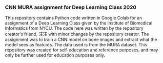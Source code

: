### CNN MURA assignment for Deep Learning Class 2020
This repository contains Python code written in Google Colab for an assignment of a Deep Learning Class given by the Institute of Biomedical Informatics from NYCU.
The code here was written by the repository creator's friend, 汪汪 with minor changes by the repository creator. 
The assignment was to train a CNN model on bone images and extract what the model sees as features.
The data used is from the MURA dataset.
This repository was created for self-education and reference purposes, and may only be further used for education purposes only.
